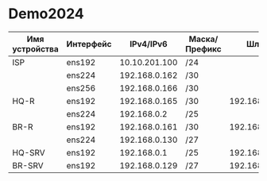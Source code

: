 # Demo2024
| Имя устройства | Интерфейс      | IPv4/IPv6      | Маска/Префикс       | Шлюз           |
| -------------- | -------------- | -------------- | ------------------- | -------------- |
| ISP            |      ens192    | 10.10.201.100  | /24                 |                |
|                |      ens224    | 192.168.0.162  | /30                 |                |
|                |      ens256    | 192.168.0.166  | /30                 |                |
| HQ-R           |      ens192    | 192.168.0.165  | /30                 | 192.168.0.166  |
|                |      ens224    | 192.168.0.2    | /25                 |                |
| BR-R           |      ens192    | 192.168.0.161  | /30                 | 192.168.0.162  |
|                |      ens224    | 192.168.0.130  | /27                 |                |
| HQ-SRV         |      ens192    | 192.168.0.1    | /25                 | 192.168.0.2    |
| BR-SRV         |      ens192    | 192.168.0.129  | /27                 | 192.168.0.130  |
